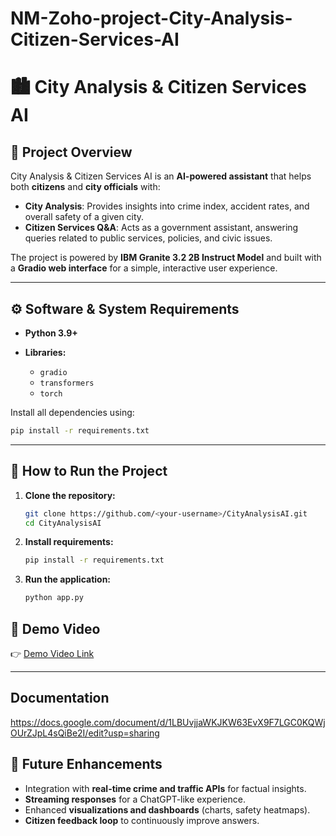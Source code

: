 # NM-Zoho-project-City-Analysis-Citizen-Services-AI

# 🏙️ City Analysis & Citizen Services AI

## 📌 Project Overview

City Analysis & Citizen Services AI is an **AI-powered assistant** that helps both **citizens** and **city officials** with:

* **City Analysis**: Provides insights into crime index, accident rates, and overall safety of a given city.
* **Citizen Services Q\&A**: Acts as a government assistant, answering queries related to public services, policies, and civic issues.

The project is powered by **IBM Granite 3.2 2B Instruct Model** and built with a **Gradio web interface** for a simple, interactive user experience.

---

## ⚙️ Software & System Requirements

* **Python 3.9+**
* **Libraries:**

  * `gradio`
  * `transformers`
  * `torch`

Install all dependencies using:

```bash
pip install -r requirements.txt
```

---

## 🚀 How to Run the Project

1. **Clone the repository:**

   ```bash
   git clone https://github.com/<your-username>/CityAnalysisAI.git
   cd CityAnalysisAI
   ```

2. **Install requirements:**

   ```bash
   pip install -r requirements.txt
   ```

3. **Run the application:**

   ```bash
   python app.py
   ```


## 🎥 Demo Video

👉 [Demo Video Link](https://drive.google.com/) 

---
## Documentation
https://docs.google.com/document/d/1LBUvjjaWKJKW63EvX9F7LGC0KQWjOUrZJpL4sQiBe2I/edit?usp=sharing

## 🔮 Future Enhancements

* Integration with **real-time crime and traffic APIs** for factual insights.
* **Streaming responses** for a ChatGPT-like experience.
* Enhanced **visualizations and dashboards** (charts, safety heatmaps).
* **Citizen feedback loop** to continuously improve answers.


